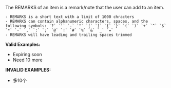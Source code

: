 <!-- markdownlint-disable-file first-line-h1 -->
The REMARKS of an item is a remark/note that the user can add to an item.

```info
- REMARKS is a short text with a limit of 1000 chracters
- REMARKS can contain alphanumeric characters, spaces, and the following symbols: `?` `'` `.` `"` `[` `]` `{` `}` `(` `)` `+` `^` `$` `*` `-` `,` `:` `;` `@` `!` `#` `%` `&` `_` `=`
- REMARKS will have leading and trailing spaces trimmed
```

**Valid Examples:**

* Expiring soon
* Need 10 more

**INVALID EXAMPLES:**

* 多10个
